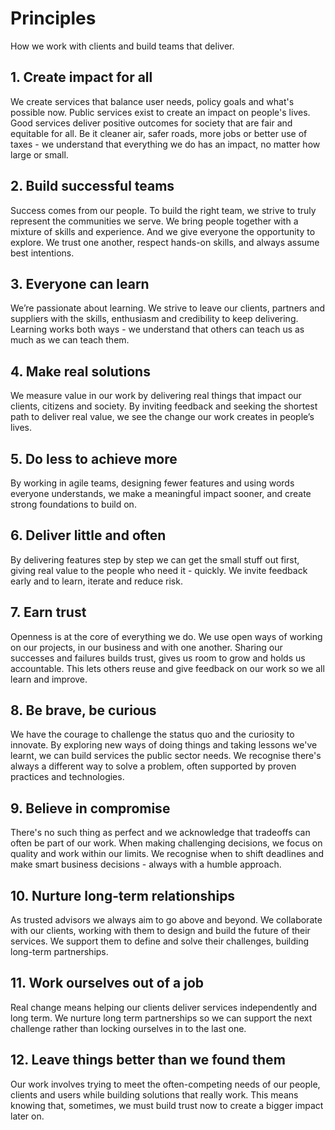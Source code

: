 # Principles

How we work with clients and build teams that deliver.

## 1. Create impact for all
We create services that balance user needs, policy goals and what's possible now. Public services exist to create an impact on people's lives. Good services deliver positive outcomes for society that are fair and equitable for all. Be it cleaner air, safer roads, more jobs or better use of taxes - we understand that everything we do has an impact, no matter how large or small. 

## 2. Build successful teams
Success comes from our people. To build the right team, we strive to truly represent the communities we serve. We bring people together with a mixture of skills and experience. And we give everyone the opportunity to explore. We trust one another, respect hands-on skills, and always assume best intentions.

## 3. Everyone can learn
We’re passionate about learning. We strive to leave our clients, partners and suppliers with the skills, enthusiasm and credibility to keep delivering. Learning works both ways - we understand that others can teach us as much as we can teach them. 

## 4. Make real solutions
We measure value in our work by delivering real things that impact our clients, citizens and society. By inviting feedback and seeking the shortest path to deliver real value, we see the change our work creates in people’s lives. 

## 5. Do less to achieve more
By working in agile teams, designing fewer features and using words everyone understands, we make a meaningful impact sooner, and create strong foundations to build on.

## 6. Deliver little and often
By delivering features step by step we can get the small stuff out first, giving real value to the people who need it - quickly. We invite feedback early and to learn, iterate and reduce risk.

## 7. Earn trust
Openness is at the core of everything we do. We use open ways of working on our projects, in our business and with one another. Sharing our successes and failures builds trust, gives us room to grow and holds us accountable. This lets others reuse and give feedback on our work so we all learn and improve. 

## 8. Be brave, be curious
We have the courage to challenge the status quo and the curiosity to innovate. By exploring new ways of doing things and taking lessons we've learnt, we can build services the public sector needs. We recognise there's always a different way to solve a problem, often supported by proven practices and technologies.

## 9. Believe in compromise
There's no such thing as perfect and we acknowledge that tradeoffs can often be part of our work. When making challenging decisions, we focus on quality and work within our limits. We recognise when to shift deadlines and make smart business decisions - always with a humble approach.

## 10. Nurture long-term relationships
As trusted advisors we always aim to go above and beyond. We collaborate with our clients, working with them to design and build the future of their services. We support them to define and solve their challenges, building long-term partnerships. 

## 11. Work ourselves out of a job
Real change means helping our clients deliver services independently and long term. We nurture long term partnerships so we can support the next challenge rather than locking ourselves in to the last one. 

## 12. Leave things better than we found them
Our work involves trying to meet the often-competing needs of our people, clients and users while building solutions that really work. This means knowing that, sometimes, we must build trust now to create a bigger impact later on. 

